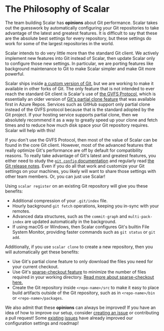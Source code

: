 The Philosophy of Scalar
========================

The team building Scalar has **opinions** about Git performance. Scalar
takes out the guesswork by automatically configuring your Git repositories
to take advantage of the latest and greatest features. It is difficult to
say that these are the absolute best settings for every repository, but
these settings do work for some of the largest repositories in the world.

Scalar intends to do very little more than the standard Git client. We
actively implement new features into Git instead of Scalar, then update
Scalar only to configure those new settings. In particular, we are porting
features like background maintenance to Git to make Scalar simpler and
make Git more powerful.

Scalar ships inside [a custom version of Git][microsoft-git], but we are
working to make it available in other forks of Git. The only feature
that is not intended to ever reach the standard Git client is Scalar's use
of [the GVFS Protocol][gvfs-protocol], which is essentially an older
version of [Git's partial clone feature](https://github.blog/2020-12-21-get-up-to-speed-with-partial-clone-and-shallow-clone/)
that was available first in Azure Repos. Services such as GitHub support
only partial clone instead of the GVFS protocol because that is the
standard adopted by the Git project. If your hosting service supports
partial clone, then we absolutely recommend it as a way to greatly speed
up your clone and fetch times and to reduce how much disk space your Git
repository requires. Scalar will help with this!

If you don't use the GVFS Protocol, then most of the value of Scalar can
be found in the core Git client. However, most of the advanced features
that really optimize Git's performance are off by default for compatibility
reasons. To really take advantage of Git's latest and greatest features,
you either need to study the [`git config` documentation](https://git-scm.com/docs/git-config)
and regularly read [the Git release notes](https://github.com/git/git/tree/master/Documentation/RelNotes).
Even if you do all that work and customize your Git settings on your machines,
you likely will want to share those settings with other team members.
Or, you can just use Scalar!

Using `scalar register` on an existing Git repository will give you these
benefits:

* Additional compression of your `.git/index` file.
* Hourly background `git fetch` operations, keeping you in-sync with your
  remotes.
* Advanced data structures, such as the `commit-graph` and `multi-pack-index`
  are updated automatically in the background.
* If using macOS or Windows, then Scalar configures Git's builtin File System
  Monitor, providing faster commands such as `git status` or `git add`.

Additionally, if you use `scalar clone` to create a new repository, then
you will automatically get these benefits:

* Use Git's partial clone feature to only download the files you need for
  your current checkout.
* Use Git's [sparse-checkout feature][sparse-checkout] to minimize the
  number of files required in your working directory.
  [Read more about sparse-checkout here.][sparse-checkout-blog]
* Create the Git repository inside `<repo-name>/src` to make it easy to
  place build artifacts outside of the Git repository, such as in
  `<repo-name>/bin` or `<repo-name>/packages`.

We also admit that these **opinions** can always be improved! If you have
an idea of how to improve our setup, consider
[creating an issue](https://github.com/microsoft/scalar/issues/new) or
contributing a pull request! Some [existing](https://github.com/microsoft/scalar/issues/382)
[issues](https://github.com/microsoft/scalar/issues/388) have already
improved our configuration settings and roadmap!

[gvfs-protocol]: https://github.com/microsoft/VFSForGit/blob/HEAD/Protocol.md
[microsoft-git]: https://github.com/microsoft/git
[sparse-checkout]: https://git-scm.com/docs/git-sparse-checkout
[sparse-checkout-blog]: https://github.blog/2020-01-17-bring-your-monorepo-down-to-size-with-sparse-checkout/
